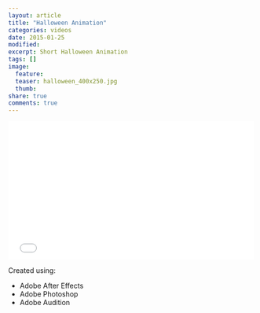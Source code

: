 ```yaml
---
layout: article
title: "Halloween Animation"
categories: videos
date: 2015-01-25
modified:
excerpt: Short Halloween Animation
tags: []
image:
  feature: 
  teaser: halloween_400x250.jpg
  thumb: 
share: true
comments: true
---
```


<iframe src="//player.vimeo.com/video/88984155" width="500" height="281" frameborder="0" webkitallowfullscreen mozallowfullscreen allowfullscreen></iframe>

Created using:

* Adobe After Effects
* Adobe Photoshop
* Adobe Audition